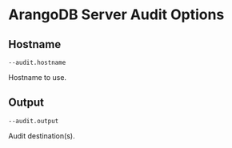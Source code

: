 # ArangoDB Server Audit Options

## Hostname

`--audit.hostname`

Hostname to use.

## Output

`--audit.output`

Audit destination(s).
